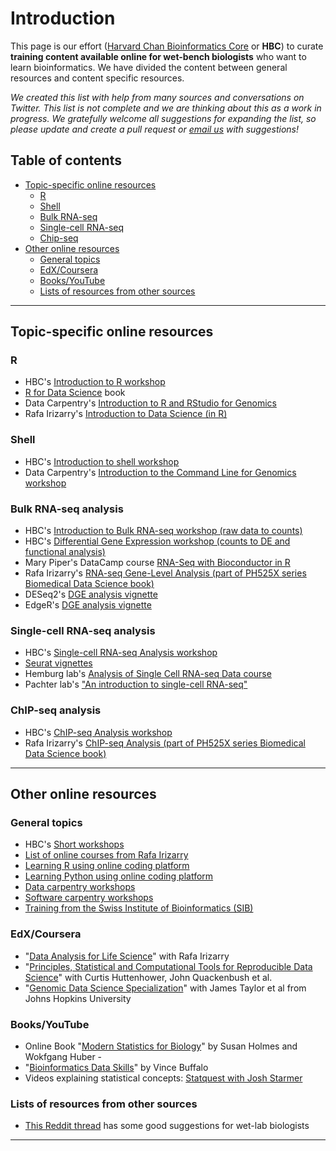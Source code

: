 # Introduction

This page is our effort ([Harvard Chan Bioinformatics Core](https://bioinformatics.sph.harvard.edu/) or **HBC**) to curate **training content available online for wet-bench biologists** who want to learn bioinformatics. We have divided the content between general resources and content specific resources.

*We created this list with help from many sources and conversations on Twitter. This list is not complete and we are thinking about this as a work in progress. We gratefully welcome all suggestions for expanding the list, so please update and create a pull request or [email us](mailto:hbctraining@hsph.harvard.edu) with suggestions!* 

## Table of contents

* [Topic-specific online resources](#topic-specific-online-resources)
  * [R](#r)
  * [Shell](#shell)
  * [Bulk RNA-seq](#bulk-rna-seq-analysis)
  * [Single-cell RNA-seq](#single-cell-rna-seq-analysis)
  * [Chip-seq](#chip-seq-analysis)
* [Other online resources](#other-online-resources)
  * [General topics](#general-topics)
  * [EdX/Coursera](#edxcoursera)
  * [Books/YouTube](#booksyoutube)
  * [Lists of resources from other sources](#lists-of-resources-from-other-sources)

***

## Topic-specific online resources

### R

* HBC's [Introduction to R workshop](https://hbctraining.github.io/Intro-to-R/)
* [R for Data Science](http://r4ds.had.co.nz/index.html) book
* Data Carpentry's [Introduction to R and RStudio for Genomics](https://datacarpentry.org/genomics-r-intro/)
* Rafa Irizarry's [Introduction to Data Science (in R)](https://rafalab.github.io/dsbook/)

### Shell

* HBC's [Introduction to shell workshop](https://hbctraining.github.io/Intro-to-Shell/)
* Data Carpentry's [Introduction to the Command Line for Genomics workshop](https://datacarpentry.org/shell-genomics/)

### Bulk RNA-seq analysis

* HBC's [Introduction to Bulk RNA-seq workshop (raw data to counts)](https://hbctraining.github.io/Intro-to-rnaseq-hpc-salmon/)
* HBC's [Differential Gene Expression workshop (counts to DE and functional analysis)](https://hbctraining.github.io/DGE_workshop_salmon/)
* Mary Piper's DataCamp course [RNA-Seq with Bioconductor in R](https://learn.datacamp.com/courses/rna-seq-differential-expression-analysis)
* Rafa Irizarry's [RNA-seq Gene-Level Analysis (part of PH525X series Biomedical Data Science book)](http://genomicsclass.github.io/book/pages/rnaseq_gene_level.html)
* DESeq2's [DGE analysis vignette](https://bioconductor.org/packages/release/bioc/vignettes/DESeq2/inst/doc/DESeq2.html)
* EdgeR's [DGE analysis vignette](https://www.bioconductor.org/packages/release/bioc/vignettes/edgeR/inst/doc/edgeRUsersGuide.pdf)

### Single-cell RNA-seq analysis

* HBC's [Single-cell RNA-seq Analysis workshop](https://hbctraining.github.io/scRNA-seq/)
* [Seurat vignettes](https://satijalab.org/seurat/vignettes.html)
* Hemburg lab's [Analysis of Single Cell RNA-seq Data course](https://scrnaseq-course.cog.sanger.ac.uk/website/index.html)
* Pachter lab's ["An introduction to single-cell RNA-seq"](https://colab.research.google.com/github/pachterlab/kallistobustools/blob/master/notebooks/Introduction_single_cell_RNA_seq.ipynb)

### ChIP-seq analysis

* HBC's [ChIP-seq Analysis workshop](https://hbctraining.github.io/Intro-to-ChIPseq/)
* Rafa Irizarry's [ChIP-seq Analysis (part of PH525X series Biomedical Data Science book)](http://genomicsclass.github.io/book/pages/ChIPseq.html)

***

## Other online resources

### General topics

* HBC's [Short workshops](https://hbctraining.github.io/Training-modules/)
* [List of online courses from Rafa Irizarry](http://rafalab.github.io/pages/teaching.html)
* [Learning R using online coding platform](https://www.codecademy.com/learn/learn-r)
* [Learning Python using online coding platform](https://www.codecademy.com/learn/learn-python)
* [Data carpentry workshops](https://datacarpentry.org/lessons/)
* [Software carpentry workshops](https://software-carpentry.org/lessons/)
* [Training from the Swiss Institute of Bioinformatics (SIB)](https://www.sib.swiss/training/upcoming-training-courses#)

### EdX/Coursera

* "[Data Analysis for Life Science](https://courses.edx.org/dashboard/programs/e15999cc-51c8-4be0-a482-9d67b4626250/)" with Rafa Irizarry 
* "[Principles, Statistical and Computational Tools for Reproducible Data Science](https://www.edx.org/course/principles-statistical-and-computational-tools-for)" with Curtis Huttenhower, John Quackenbush et al. 
* "[Genomic Data Science Specialization](https://www.coursera.org/specializations/genomic-data-science)" with James Taylor et al from Johns Hopkins University 

### Books/YouTube

* Online Book "[Modern Statistics for Biology](http://web.stanford.edu/class/bios221/book/)" by Susan Holmes and Wokfgang Huber - 
* "[Bioinformatics Data Skills](http://shop.oreilly.com/product/0636920030157.do)" by Vince Buffalo 
* Videos explaining statistical concepts: [Statquest with Josh Starmer](https://www.youtube.com/c/joshstarmer/videos)

### Lists of resources from other sources

* [This Reddit thread](https://www.reddit.com/r/bioinformatics/comments/fiwtwx/working_from_home_i_made_a_guide_to_help_wet_lab/) has some good suggestions for wet-lab biologists

***
